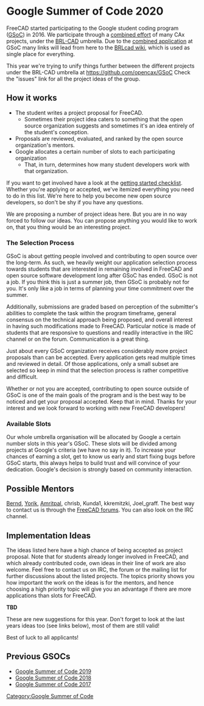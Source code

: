 # Google Summer of Code 2020
FreeCAD started participating to the Google student coding program ([GSoC](https://summerofcode.withgoogle.com/)) in 2016. We participate through a [combined effort](http://brlcad.org/w/index.php?title=Google_Summer_of_Code/Project_Ideas#FreeCAD_Projects) of many CAx projects, under the [BRL-CAD](https://brlcad.org) umbrella. Due to the [combined application](http://brlcad.org/w/index.php?title=Google_Summer_of_Code/Project_Ideas#FreeCAD_Projects) at GSoC many links will lead from here to the [BRLcad wiki](http://brlcad.org/wiki/Google_Summer_of_Code), which is used as single place for everything.

This year we\'re trying to unify things further between the different projects under the BRL-CAD umbrella at <https://github.com/opencax/GSoC> Check the \"issues\" link for all the project ideas of the group.

## How it works 

-   The student writes a project proposal for FreeCAD.
    -   Sometimes their project idea caters to something that the open source organization suggests and sometimes it\'s an idea entirely of the student\'s conception.
-   Proposals are reviewed, evaluated, and ranked by the open source organization\'s mentors.
-   Google allocates a certain number of slots to each participating organization
    -   That, in turn, determines how many student developers work with that organization.

If you want to get involved have a look at the [getting started checklist](http://brlcad.org/wiki/Summer_of_Code/Checklist). Whether you\'re applying or accepted, we\'ve itemized everything you need to do in this list. We\'re here to help you become new open source developers, so don\'t be shy if you have any questions.

We are proposing a number of project ideas here. But you are in no way forced to follow our ideas. You can propose anything you would like to work on, that you thing would be an interesting project.

### The Selection Process 

GSoC is about getting people involved and contributing to open source over the long-term. As such, we heavily weight our application selection process towards students that are interested in remaining involved in FreeCAD and open source software development long after GSoC has ended. GSoC is not a job. If you think this is just a summer job, then GSoC is probably not for you. It\'s only like a job in terms of planning your time commitment over the summer.

Additionally, submissions are graded based on perception of the submitter\'s abilities to complete the task within the program timeframe, general consensus on the technical approach being proposed, and overall interest in having such modifications made to FreeCAD. Particular notice is made of students that are responsive to questions and readily interactive in the IRC channel or on the forum. Communication is a great thing.

Just about every GSoC organization receives considerably more project proposals than can be accepted. Every application gets read multiple times and reviewed in detail. Of those applications, only a small subset are selected so keep in mind that the selection process is rather competitive and difficult.

Whether or not you are accepted, contributing to open source outside of GSoC is one of the main goals of the program and is the best way to be noticed and get your proposal accepted. Keep that in mind. Thanks for your interest and we look forward to working with new FreeCAD developers!

### Available Slots 

Our whole umbrella organisation will be allocated by Google a certain number slots in this year\'s GSoC. These slots will be divided among projects at Google\'s criteria (we have no say in it). To increase your chances of earning a slot, get to know us early and start fixing bugs before GSoC starts, this always helps to build trust and will convince of your dedication. Google\'s decision is strongly based on community interaction.

## Possible Mentors 

[Bernd](https://forum.freecadweb.org/memberlist.php?mode=viewprofile&u=2069), [Yorik](http://forum.freecadweb.org/memberlist.php?mode=viewprofile&u=68), [Amritpal](https://forum.freecadweb.org/memberlist.php?mode=viewprofile&u=9146), chrisb, Kunda1, kkremitzki, Joel\_graff. The best way to contact us is through the [FreeCAD forums](https://forum.freecadweb.org/viewtopic.php?f=8&t=32284). You can also look on the IRC channel.

## Implementation Ideas 

The ideas listed here have a high chance of being accepted as project proposal. Note that for students already longer involved in FreeCAD, and which already contributed code, own ideas in their line of work are also welcome. Feel free to contact us on IRC, the forum or the mailing list for further discussions about the listed projects. The topics priority shows you how important the work on the ideas is for the mentors, and hence choosing a high priority topic will give you an advantage if there are more applications than slots for FreeCAD.

**TBD**

These are new suggestions for this year. Don\'t forget to look at the last years ideas too (see links below), most of them are still valid!

Best of luck to all applicants!

## Previous GSOCs 

-   [Google Summer of Code 2019](Google_Summer_of_Code_2019.md)
-   [Google Summer of Code 2018](Google_Summer_of_Code_2018.md)
-   [Google Summer of Code 2017](Google_Summer_of_Code_2017.md)

[Category:Google Summer of Code](Category:Google_Summer_of_Code.md)
